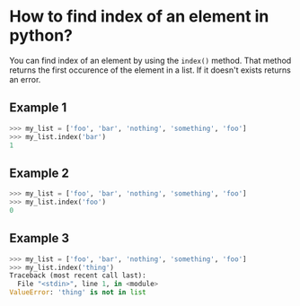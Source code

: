 # How to find index of an element in python?

You can find index of an element by using the `index()` method. That method returns the first occurence of the element in a list. If it doesn't exists returns an error.

## Example 1

```python
>>> my_list = ['foo', 'bar', 'nothing', 'something', 'foo']
>>> my_list.index('bar')
1
```

## Example 2

```python
>>> my_list = ['foo', 'bar', 'nothing', 'something', 'foo']
>>> my_list.index('foo')
0
```

## Example 3

```python
>>> my_list = ['foo', 'bar', 'nothing', 'something', 'foo']
>>> my_list.index('thing')
Traceback (most recent call last):
  File "<stdin>", line 1, in <module>
ValueError: 'thing' is not in list
```
